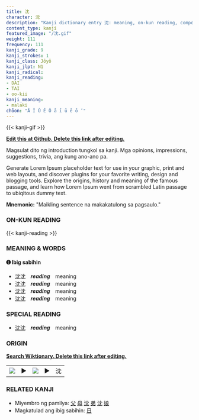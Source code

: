 ```yaml
---
title: 沈
character: 沈
description: "Kanji dictionary entry 沈: meaning, on-kun reading, compounds, origin, related kanji"
content_type: kanji
featured_image: "/沈.gif"
weight: 111
frequency: 111
kanji_grade: 9
kanji_strokes: 1
kanji_class: Jōyō
kanji_jlpt: N1
kanji_radical: 
kanji_reading: 
- DAI
- TAI
- oo-kii
kanji_meaning:
- malaki
chōon: "Ā Ī Ū Ē Ō ā ī ū ē ō ’"
---
```

[//]: # (Don't edit the line below. Kanji animated GIF code is automatically generated.)
{{< kanji-gif >}}

[//]: # (Edit below this line.)

**[Edit this at Github. Delete this link after editing.](https://github.com/tim0g/tim/tree/main/content/kanji/沈/index.md)**

Magsulat dito ng introduction tungkol sa kanji. Mga opinions, impressions, suggestions, trivia, ang kung ano-ano pa.

Generate Lorem Ipsum placeholder text for use in your graphic, print and web layouts, and discover plugins for your favorite writing, design and blogging tools. Explore the origins, history and meaning of the famous passage, and learn how Lorem Ipsum went from scrambled Latin passage to ubiqitous dummy text.
 
**Mnemonic:** "Maikling sentence na makakatulong sa pagsaulo."

### ON-KUN READING

[//]: # (Don't edit the line below. ON-KUN READING code is automatically generated.)
{{< kanji-reading >}}

### MEANING & WORDS

#### ➊ **Ibig sabihin**
  - [沈](../沈)[沈](../沈)　***reading***　meaning
  - [沈](../沈)[沈](../沈)　***reading***　meaning
  - [沈](../沈)[沈](../沈)　***reading***　meaning
  - [沈](../沈)[沈](../沈)　***reading***　meaning

### SPECIAL READING
  - [沈](../沈)[沈](../沈)　***reading***　meaning

### ORIGIN

**[Search Wiktionary. Delete this link after editing.](https://wiktionary.org/wiki/沈)**
<table class="kanji-table"><tr><td>
<img src="60px-沈-bronze.svg.png">
</td><td>▶</td><td>
<img src="60px-沈-oracle.svg.png">
</td><td>▶</td>
<td class="kanji-origin">沈</td>
</tr></table>

### RELATED KANJI
- Miyembro ng pamilya: [父](../父) [母](../母) [沈](../沈) [弟](../弟) [沈](../沈) [娘](../娘)
- Magkatulad ang ibig sabihin: [日](../日)
